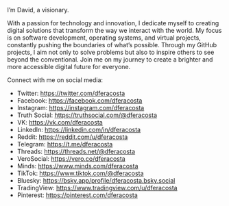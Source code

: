 I’m David, a visionary.

With a passion for technology and innovation, I dedicate myself to creating digital solutions that transform the way we interact with the world. My focus is on software development, operating systems, and virtual projects, constantly pushing the boundaries of what’s possible. Through my GitHub projects, I aim not only to solve problems but also to inspire others to see beyond the conventional. Join me on my journey to create a brighter and more accessible digital future for everyone.

Connect with me on social media:

* Twitter: https://twitter.com/dferacosta
* Facebook: https://facebook.com/dferacosta
* Instagram: https://instagram.com/dferacosta
* Truth Social: https://truthsocial.com/@dferacosta
* VK: https://vk.com/dferacosta
* LinkedIn: https://linkedin.com/in/dferacosta
* Reddit: https://reddit.com/u/dferacosta
* Telegram: https://t.me/dferacosta
* Threads: https://threads.net/@dferacosta
* VeroSocial: https://vero.co/dferacosta
* Minds: https://www.minds.com/dferacosta
* TikTok: https://www.tiktok.com/@dferacosta
* Bluesky: https://bsky.app/profile/dferacosta.bsky.social
* TradingView: https://www.tradingview.com/u/dferacosta
* Pinterest: https://pinterest.com/dferacosta

